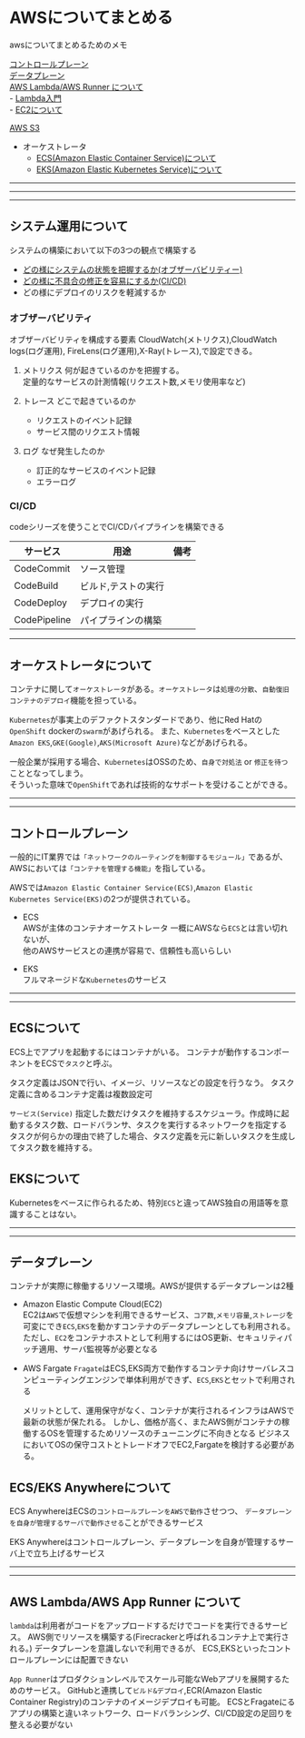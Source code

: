 # AWSについてまとめる

awsについてまとめるためのメモ

[コントロールプレーン](#control)  
[データプレーン](#data)  
[AWS Lambda/AWS Runner について](#lambda)  
    - [Lambda入門](Lambda)  
    - [EC2について](EC2)  

[AWS S3](S3backet)

- オーケストレータ
  - [ECS(Amazon Elastic Container Service)について](#ECS)  
  - [EKS(Amazon Elastic Kubernetes Service)について](#EKS)

---
---

---

## システム運用について

システムの構築において以下の3つの観点で構築する

- [どの様にシステムの状態を把握するか(オブザーバビリティー)](#observerbirity)  
- [どの様に不具合の修正を容易にするか(CI/CD)](#cicd)
- どの様にデプロイのリスクを軽減するか

### <a name=observerbirity>オブザーバビリティ</a>

オブザーバビリティを構成する要素
CloudWatch(メトリクス),CloudWatch logs(ログ運用),
FireLens(ログ運用),X-Ray(トレース),で設定できる。

1. メトリクス
    何が起きているのかを把握する。  
    定量的なサービスの計測情報(リクエスト数,メモリ使用率など)

2. トレース
    どこで起きているのか  
    - リクエストのイベント記録
    - サービス間のリクエスト情報

3. ログ
    なぜ発生したのか
    - 訂正的なサービスのイベント記録
    - エラーログ

### <a name=cicd>CI/CD</a>

codeシリーズを使うことでCI/CDパイプラインを構築できる

|サービス|用途|備考|
|--|--|--|
|CodeCommit|ソース管理||
|CodeBuild|ビルド,テストの実行||
|CodeDeploy|デプロイの実行||
|CodePipeline|パイプラインの構築||

---

## オーケストレータについて

コンテナに関して`オーケストレータ`がある。`オーケストレータ`は`処理の分散`、`自動復旧`
`コンテナのデプロイ`機能を担っている。

`Kubernetes`が事実上のデファクトスタンダードであり、他にRed Hatの`OpenShift`
dockerの`swarm`があげられる。
また、`Kubernetes`をベースとした`Amazon EKS`,`GKE(Google)`,`AKS(Microsoft Azure)`などがあげられる。

一般企業が採用する場合、`Kubernetes`はOSSのため、`自身で対処法` or `修正を待つ`
こととなってしまう。  
そういった意味で`OpenShift`であれば技術的なサポートを受けることができる。

---
---

## <a name=control>コントロールプレーン</a>

一般的にIT業界では`「ネットワークのルーティングを制御するモジュール」`であるが、
AWSにおいては`「コンテナを管理する機能」`を指している。

AWSでは`Amazon Elastic Container Service(ECS)`,`Amazon Elastic Kubernetes Service(EKS)`の2つが提供されている。

- ECS  
    AWSが主体のコンテナオーケストレータ 一概にAWSなら`ECS`とは言い切れないが、  
    他のAWSサービスとの連携が容易で、信頼性も高いらしい

- EKS  
    フルマネージドな`Kubernetes`のサービス

---
---

## <a name=ECS>ECSについて</a>

ECS上でアプリを起動するにはコンテナがいる。
コンテナが動作するコンポーネントをECSで`タスク`と呼ぶ。

タスク定義はJSONで行い、イメージ、リソースなどの設定を行うなう。
タスク定義に含めるコンテナ定義は複数設定可

`サービス(Service)` 指定した数だけタスクを維持するスケジューラ。作成時に起動するタスク数、ロードバランサ、タスクを実行するネットワークを指定する
タスクが何らかの理由で終了した場合、タスク定義を元に新しいタスクを生成してタスク数を維持する。

## <a name=EKS>EKSについて</a>

Kubernetesをベースに作られるため、特別`ECS`と違ってAWS独自の用語等を意識することはない。

---
---

## <a name=data>データプレーン</a>

コンテナが実際に稼働するリソース環境。AWSが提供するデータプレーンは2種

- Amazon Elastic Compute Cloud(EC2)  
    EC2は`AWS`で仮想マシンを利用できるサービス、`コア数`,`メモリ容量`,`ストレージ`を可変にでき`ECS`,`EKS`を動かすコンテナのデータプレーンとしても利用される。
    ただし、`EC2`をコンテナホストとして利用するにはOS更新、セキュリティパッチ適用、サーバ監視等が必要となる

- AWS Fargate
    `Fragate`はECS,EKS両方で動作するコンテナ向けサーバレスコンピューティングエンジンで単体利用ができず、`ECS`,`EKS`とセットで利用される

    メリットとして、運用保守がなく、コンテナが実行されるインフラはAWSで最新の状態が保たれる。
    しかし、価格が高く、またAWS側がコンテナの稼働するOSを管理するためリソースのチューニングに不向きとなる
    ビジネスにおいてOSの保守コストとトレードオフでEC2,Fargateを検討する必要がある。

## <a name=anywhere>ECS/EKS Anywhereについて</a>

ECS AnywhereはECSの`コントロールプレーンをAWSで動作`させつつ、
`データプレーンを自身が管理するサーバで動作させる`ことができるサービス

EKS Anywhereはコントロールプレーン、データプレーンを自身が管理するサーバ上で立ち上げるサービス

---
---

## <a name=lambda>AWS Lambda/AWS App Runner について</a>

`lambda`は利用者がコードをアップロードするだけでコードを実行できるサービス。
AWS側でリソースを構築する(Firecrackerと呼ばれるコンテナ上で実行される。)
データプレーンを意識しないで利用できるが、
ECS,EKSといったコントロールプレーンには配置できない

`App Runner`はプロダクションレベルでスケール可能なWebアプリを展開するためのサービス。
GitHubと連携して`ビルド&デプロイ`,ECR(Amazon Elastic Container Registry)のコンテナのイメージデプロイも可能。
ECSとFragateにるアプリの構築と違いネットワーク、ロードバランシング、CI/CD設定の足回りを整える必要がない
